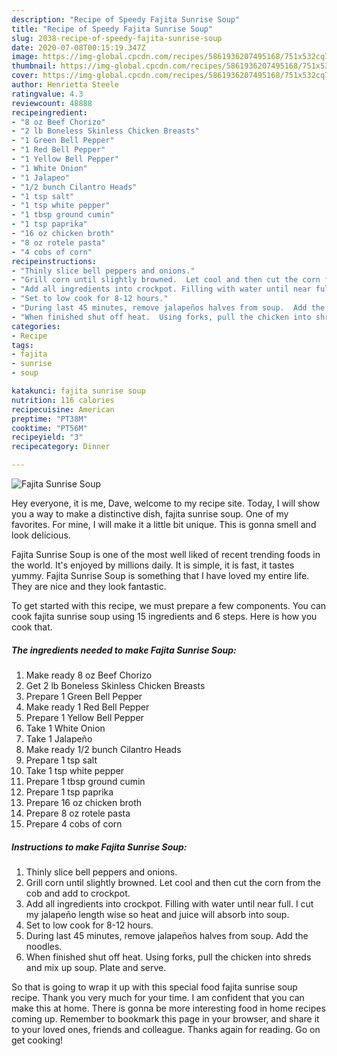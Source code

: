 ```yaml
---
description: "Recipe of Speedy Fajita Sunrise Soup"
title: "Recipe of Speedy Fajita Sunrise Soup"
slug: 2038-recipe-of-speedy-fajita-sunrise-soup
date: 2020-07-08T00:15:19.347Z
image: https://img-global.cpcdn.com/recipes/5861936207495168/751x532cq70/fajita-sunrise-soup-recipe-main-photo.jpg
thumbnail: https://img-global.cpcdn.com/recipes/5861936207495168/751x532cq70/fajita-sunrise-soup-recipe-main-photo.jpg
cover: https://img-global.cpcdn.com/recipes/5861936207495168/751x532cq70/fajita-sunrise-soup-recipe-main-photo.jpg
author: Henrietta Steele
ratingvalue: 4.3
reviewcount: 48888
recipeingredient:
- "8 oz Beef Chorizo"
- "2 lb Boneless Skinless Chicken Breasts"
- "1 Green Bell Pepper"
- "1 Red Bell Pepper"
- "1 Yellow Bell Pepper"
- "1 White Onion"
- "1 Jalapeo"
- "1/2 bunch Cilantro Heads"
- "1 tsp salt"
- "1 tsp white pepper"
- "1 tbsp ground cumin"
- "1 tsp paprika"
- "16 oz chicken broth"
- "8 oz rotele pasta"
- "4 cobs of corn"
recipeinstructions:
- "Thinly slice bell peppers and onions."
- "Grill corn until slightly browned.  Let cool and then cut the corn from the cob and add to crockpot."
- "Add all ingredients into crockpot. Filling with water until near full. I cut my jalapeño length wise so heat and juice will absorb into soup."
- "Set to low cook for 8-12 hours."
- "During last 45 minutes, remove jalapeños halves from soup.  Add the noodles."
- "When finished shut off heat.  Using forks, pull the chicken into shreds and mix up soup.  Plate and serve."
categories:
- Recipe
tags:
- fajita
- sunrise
- soup

katakunci: fajita sunrise soup 
nutrition: 116 calories
recipecuisine: American
preptime: "PT38M"
cooktime: "PT56M"
recipeyield: "3"
recipecategory: Dinner

---
```



![Fajita Sunrise Soup](https://img-global.cpcdn.com/recipes/5861936207495168/751x532cq70/fajita-sunrise-soup-recipe-main-photo.jpg)

Hey everyone, it is me, Dave, welcome to my recipe site. Today, I will show you a way to make a distinctive dish, fajita sunrise soup. One of my favorites. For mine, I will make it a little bit unique. This is gonna smell and look delicious.

Fajita Sunrise Soup is one of the most well liked of recent trending foods in the world. It's enjoyed by millions daily. It is simple, it is fast, it tastes yummy. Fajita Sunrise Soup is something that I have loved my entire life. They are nice and they look fantastic.




To get started with this recipe, we must prepare a few components. You can cook fajita sunrise soup using 15 ingredients and 6 steps. Here is how you cook that.

<!--inarticleads1-->

##### The ingredients needed to make Fajita Sunrise Soup:

1. Make ready 8 oz Beef Chorizo
1. Get 2 lb Boneless Skinless Chicken Breasts
1. Prepare 1 Green Bell Pepper
1. Make ready 1 Red Bell Pepper
1. Prepare 1 Yellow Bell Pepper
1. Take 1 White Onion
1. Take 1 Jalapeño
1. Make ready 1/2 bunch Cilantro Heads
1. Prepare 1 tsp salt
1. Take 1 tsp white pepper
1. Prepare 1 tbsp ground cumin
1. Prepare 1 tsp paprika
1. Prepare 16 oz chicken broth
1. Prepare 8 oz rotele pasta
1. Prepare 4 cobs of corn




<!--inarticleads2-->

##### Instructions to make Fajita Sunrise Soup:

1. Thinly slice bell peppers and onions.
1. Grill corn until slightly browned.  Let cool and then cut the corn from the cob and add to crockpot.
1. Add all ingredients into crockpot. Filling with water until near full. I cut my jalapeño length wise so heat and juice will absorb into soup.
1. Set to low cook for 8-12 hours.
1. During last 45 minutes, remove jalapeños halves from soup.  Add the noodles.
1. When finished shut off heat.  Using forks, pull the chicken into shreds and mix up soup.  Plate and serve.




So that is going to wrap it up with this special food fajita sunrise soup recipe. Thank you very much for your time. I am confident that you can make this at home. There is gonna be more interesting food in home recipes coming up. Remember to bookmark this page in your browser, and share it to your loved ones, friends and colleague. Thanks again for reading. Go on get cooking!
